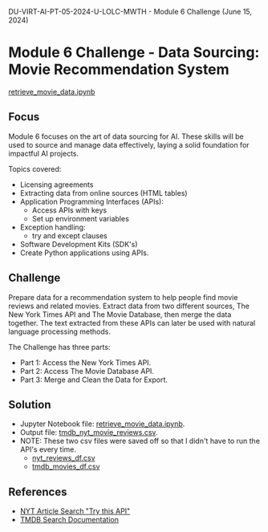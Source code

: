 DU-VIRT-AI-PT-05-2024-U-LOLC-MWTH - Module 6 Challenge (June 15, 2024)

# Module 6 Challenge - Data Sourcing: Movie Recommendation System

[retrieve_movie_data.ipynb](https://github.com/JimGile/data-sourcing-challenge/blob/main/retrieve_movie_data.ipynb)

## Focus

Module 6 focuses on the art of data sourcing for AI. These skills will be used to source and manage data effectively, laying a solid foundation for impactful AI projects.

Topics covered:

* Licensing agreements
* Extracting data from online sources (HTML tables)
* Application Programming Interfaces (APIs):
  * Access APIs with keys
  * Set up environment variables
* Exception handling:
  * try and except clauses
* Software Development Kits (SDK's)
* Create Python applications using APIs.

## Challenge

Prepare data for a recommendation system to help people find movie reviews and related movies. Extract data from two different sources, The New York Times API and The Movie Database, then merge the data together. The text extracted from these APIs can later be used with natural language processing methods.

The Challenge has three parts:

* Part 1: Access the New York Times API.
* Part 2: Access The Movie Database API.
* Part 3: Merge and Clean the Data for Export.

## Solution

* Jupyter Notebook file: [retrieve_movie_data.ipynb](https://github.com/JimGile/data-sourcing-challenge/blob/main/retrieve_movie_data.ipynb).
* Output file: [tmdb_nyt_movie_reviews.csv](https://github.com/JimGile/data-sourcing-challenge/blob/main/output/tmdb_nyt_movie_reviews.csv).
* NOTE: These two csv files were saved off so that I didn't have to run the API's every time.
  * [nyt_reviews_df.csv](https://github.com/JimGile/data-sourcing-challenge/blob/main/output/nyt_reviews_df.csv)
  * [tmdb_movies_df.csv](https://github.com/JimGile/data-sourcing-challenge/blob/main/output/tmdb_movies_df.csv)

## References

* [NYT Article Search "Try this API"](https://developer.nytimes.com/docs/articlesearch-product/1/routes/articlesearch.json/get)
* [TMDB Search Documentation](https://developer.themoviedb.org/docs/search-and-query-for-details)
